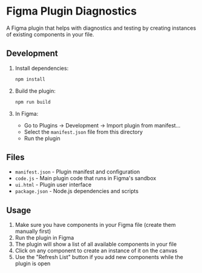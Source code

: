 # Figma Plugin Diagnostics

A Figma plugin that helps with diagnostics and testing by creating instances of existing components in your file.

## Development

1. Install dependencies:
   ```bash
   npm install
   ```

2. Build the plugin:
   ```bash
   npm run build
   ```

3. In Figma:
   - Go to Plugins → Development → Import plugin from manifest...
   - Select the `manifest.json` file from this directory
   - Run the plugin

## Files

- `manifest.json` - Plugin manifest and configuration
- `code.js` - Main plugin code that runs in Figma's sandbox
- `ui.html` - Plugin user interface
- `package.json` - Node.js dependencies and scripts

## Usage

1. Make sure you have components in your Figma file (create them manually first)
2. Run the plugin in Figma
3. The plugin will show a list of all available components in your file
4. Click on any component to create an instance of it on the canvas
5. Use the "Refresh List" button if you add new components while the plugin is open